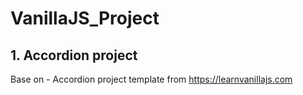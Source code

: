 # VanillaJS_Project

## 1. Accordion project
Base on - Accordion project template from https://learnvanillajs.com